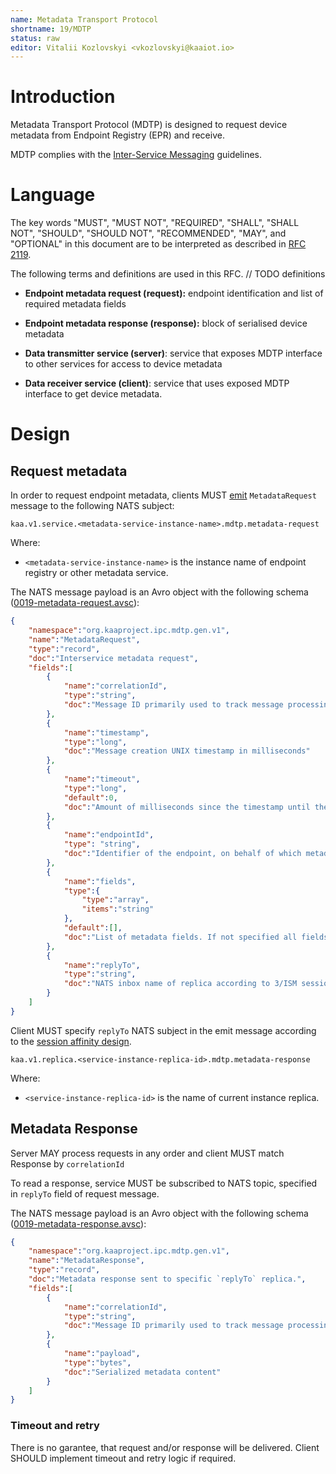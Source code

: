 ```yaml
---
name: Metadata Transport Protocol
shortname: 19/MDTP
status: raw
editor: Vitalii Kozlovskyi <vkozlovskyi@kaaiot.io>
---
```



<!-- toc -->


# Introduction

Metadata Transport Protocol (MDTP) is designed to request device metadata from Endpoint Registry (EPR) and receive.

MDTP complies with the [Inter-Service Messaging](/0003/README.md) guidelines.


# Language

The key words "MUST", "MUST NOT", "REQUIRED", "SHALL", "SHALL NOT", "SHOULD", "SHOULD NOT", "RECOMMENDED", "MAY", and "OPTIONAL" in this document are to be interpreted as described in [RFC 2119](https://tools.ietf.org/html/rfc2119).

The following terms and definitions are used in this RFC. // TODO definitions

- **Endpoint metadata request (request):** endpoint identification and list of required metadata fields

- **Endpoint metadata response (response):** block of serialised device metadata

- **Data transmitter service (server)**: service that exposes MDTP interface to other services for access to device metadata

- **Data receiver service (client)**: service that uses exposed MDTP interface to get device metadata.


# Design

## Request metadata


In order to request endpoint metadata, clients MUST [emit](/0003/README.md#targeted-messaging) `MetadataRequest` message to the following NATS subject:
```
kaa.v1.service.<metadata-service-instance-name>.mdtp.metadata-request
```
Where:
- `<metadata-service-instance-name>` is the instance name of endpoint registry or other metadata service.

The NATS message payload is an Avro object with the following schema ([0019-metadata-request.avsc](./0019-metadata-request.avsc)):
```json
{
    "namespace":"org.kaaproject.ipc.mdtp.gen.v1",
    "name":"MetadataRequest",
    "type":"record",
    "doc":"Interservice metadata request",
    "fields":[
        {
            "name":"correlationId",
            "type":"string",
            "doc":"Message ID primarily used to track message processing across services. In context of mdtp also used to match request and response events"
        },
        {
            "name":"timestamp",
            "type":"long",
            "doc":"Message creation UNIX timestamp in milliseconds"
        },
        {
            "name":"timeout",
            "type":"long",
            "default":0,
            "doc":"Amount of milliseconds since the timestamp until the message expires. Value of 0 is reserved to indicate no expiration."
        },
        {
            "name":"endpointId",
            "type": "string",
            "doc":"Identifier of the endpoint, on behalf of which metadata is requested"
        },
        {
            "name":"fields",
            "type":{
                "type":"array", 
                "items":"string"
            }, 
            "default":[],
            "doc":"List of metadata fields. If not specified all fields are returned."
        },
        {
            "name":"replyTo",
            "type":"string",
            "doc":"NATS inbox name of replica according to 3/ISM session affinity."
        }
    ]
}
```

Client MUST specify `replyTo` NATS subject in the emit message according to the [session affinity design](/0003/README.md#session-affinity).
```
kaa.v1.replica.<service-instance-replica-id>.mdtp.metadata-response
```
Where:
- `<service-instance-replica-id>` is the name of current instance replica.


## Metadata Response 
Server MAY process requests in any order and client MUST match Response by `correlationId`

To read a response, service MUST be subscribed to NATS topic, specified in `replyTo` field of request message.

The NATS message payload is an Avro object with the following schema ([0019-metadata-response.avsc](./0019-metadata-response.avsc)):
```json
{
    "namespace":"org.kaaproject.ipc.mdtp.gen.v1",
    "name":"MetadataResponse",
    "type":"record",
    "doc":"Metadata response sent to specific `replyTo` replica.",
    "fields":[
        {
            "name":"correlationId",
            "type":"string",
            "doc":"Message ID primarily used to track message processing across services. In context of mdtp shall be used to match request and response events"
        },
        {
            "name":"payload",
            "type":"bytes",
            "doc":"Serialized metadata content"
        }
    ]
}
```

### Timeout and retry
There is no garantee, that request and/or response will be delivered. Client SHOULD implement timeout and retry logic if required.
